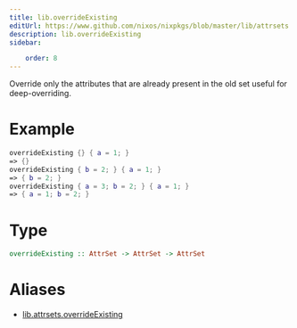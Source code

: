 ```yaml
---
title: lib.overrideExisting
editUrl: https://www.github.com/nixos/nixpkgs/blob/master/lib/attrsets.nix#L1127C5
description: lib.overrideExisting
sidebar:

    order: 8
---
```


Override only the attributes that are already present in the old set
useful for deep-overriding.

# Example

```nix
overrideExisting {} { a = 1; }
=> {}
overrideExisting { b = 2; } { a = 1; }
=> { b = 2; }
overrideExisting { a = 3; b = 2; } { a = 1; }
=> { a = 1; b = 2; }
```

# Type

```haskell
overrideExisting :: AttrSet -> AttrSet -> AttrSet
```


# Aliases

- [lib.attrsets.overrideExisting](reference/lib/attrsets/lib-attrsets-overrideExisting)


